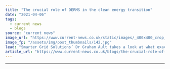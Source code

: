 ```yaml
---
title: "The crucial role of DERMS in the clean energy transition"
date: "2021-04-06"
tags: 
  - current news
  - blogs
source: "current news"
image_url: "https://www.current-news.co.uk/static/images/_400x400_crop_center-center/DERMS-system-operation-credit-SGS.jpg"
image_fp: "/assets/img/post_thumbnails/142.jpg"
lead: "Smarter Grid Solutions’ Dr Graham Ault takes a look at what exactly DERMS is, and how they could help make the energy transition smoother and more cost effective."
article_url: "https://www.current-news.co.uk/blogs/the-crucial-role-of-derms-in-the-clean-energy-transition?utm_source=rss-feeds&utm_medium=rss&utm_campaign=rss"
---
```


---
